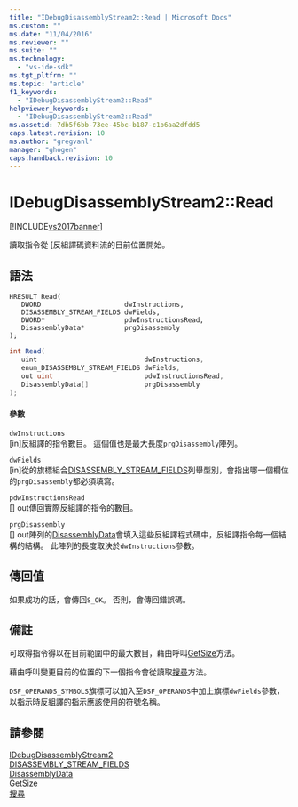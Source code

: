 ```yaml
---
title: "IDebugDisassemblyStream2::Read | Microsoft Docs"
ms.custom: ""
ms.date: "11/04/2016"
ms.reviewer: ""
ms.suite: ""
ms.technology: 
  - "vs-ide-sdk"
ms.tgt_pltfrm: ""
ms.topic: "article"
f1_keywords: 
  - "IDebugDisassemblyStream2::Read"
helpviewer_keywords: 
  - "IDebugDisassemblyStream2::Read"
ms.assetid: 7db5f6bb-73ee-45bc-b187-c1b6aa2dfdd5
caps.latest.revision: 10
ms.author: "gregvanl"
manager: "ghogen"
caps.handback.revision: 10
---
```

# IDebugDisassemblyStream2::Read
[!INCLUDE[vs2017banner](../../../code-quality/includes/vs2017banner.md)]

讀取指令從 \[反組譯碼資料流的目前位置開始。  
  
## 語法  
  
```cpp#  
HRESULT Read(   
   DWORD                     dwInstructions,  
   DISASSEMBLY_STREAM_FIELDS dwFields,  
   DWORD*                    pdwInstructionsRead,  
   DisassemblyData*          prgDisassembly  
);  
```  
  
```c#  
int Read(   
   uint                           dwInstructions,  
   enum_DISASSEMBLY_STREAM_FIELDS dwFields,  
   out uint                       pdwInstructionsRead,  
   DisassemblyData[]              prgDisassembly  
);  
```  
  
#### 參數  
 `dwInstructions`  
 \[in\]反組譯的指令數目。  這個值也是最大長度`prgDisassembly`陣列。  
  
 `dwFields`  
 \[in\]從的旗標組合[DISASSEMBLY\_STREAM\_FIELDS](../../../extensibility/debugger/reference/disassembly-stream-fields.md)列舉型別，會指出哪一個欄位的`prgDisassembly`都必須填寫。  
  
 `pdwInstructionsRead`  
 \[\] out傳回實際反組譯的指令的數目。  
  
 `prgDisassembly`  
 \[\] out陣列的[DisassemblyData](../../../extensibility/debugger/reference/disassemblydata.md)會填入這些反組譯程式碼中，反組譯指令每一個結構的結構。  此陣列的長度取決於`dwInstructions`參數。  
  
## 傳回值  
 如果成功的話，會傳回`S_OK`。 否則，會傳回錯誤碼。  
  
## 備註  
 可取得指令得以在目前範圍中的最大數目，藉由呼叫[GetSize](../../../extensibility/debugger/reference/idebugdisassemblystream2-getsize.md)方法。  
  
 藉由呼叫變更目前的位置的下一個指令會從讀取[搜尋](../../../extensibility/debugger/reference/idebugdisassemblystream2-seek.md)方法。  
  
 `DSF_OPERANDS_SYMBOLS`旗標可以加入至`DSF_OPERANDS`中加上旗標`dwFields`參數，以指示時反組譯的指示應該使用的符號名稱。  
  
## 請參閱  
 [IDebugDisassemblyStream2](../../../extensibility/debugger/reference/idebugdisassemblystream2.md)   
 [DISASSEMBLY\_STREAM\_FIELDS](../../../extensibility/debugger/reference/disassembly-stream-fields.md)   
 [DisassemblyData](../../../extensibility/debugger/reference/disassemblydata.md)   
 [GetSize](../../../extensibility/debugger/reference/idebugdisassemblystream2-getsize.md)   
 [搜尋](../../../extensibility/debugger/reference/idebugdisassemblystream2-seek.md)